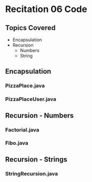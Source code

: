 # Recitation 06 Code
## Topics Covered
- Encapsulation
- Recursion
    - Numbers
    - String


## Encapsulation 
### PizzaPlace.java
### PizzaPlaceUser.java

## Recursion - Numbers
### Factorial.java
### Fibo.java

## Recursion - Strings
### StringRecursion.java
